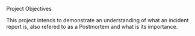Project Objectives

This project intends to demonstrate an understanding of what an incident report is, also refered to as a Postmortem and what is its importance.

